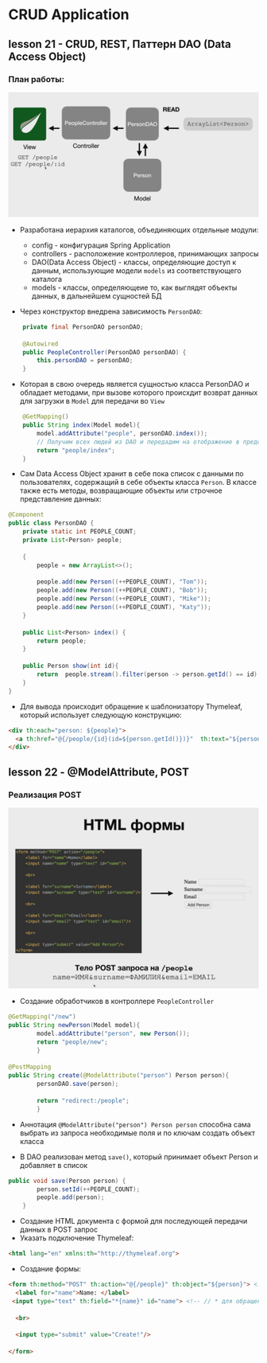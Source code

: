 # CRUD Application
## lesson 21 - CRUD, REST, Паттерн DAO (Data Access Object)

### План работы:
![img.png](mdResouces/CRUD_GET.png)

- Разработана иерархия каталогов, объединяющих отдельные модули:
  - config - конфигурация Spring Application
  - controllers - расположение контроллеров, принимающих запросы
  - DAO(Data Access Object) - классы, определяющие доступ к данным, использующие модели `models` из соответствующего каталога
  - models - классы, определяющеие то, как выглядят объекты данных, в дальнейшем сущностей БД

- Через конструктор внедрена зависимость `PersonDAO`:
```java
    private final PersonDAO personDAO;

    @Autowired
    public PeopleController(PersonDAO personDAO) {
        this.personDAO = personDAO;
    }
```
- Которая в свою очередь является сущностью класса PersonDAO и обладает методами, при вызове которого происхдит возврат данных для загрузки в `Model` для передачи во `View`
```java
    @GetMapping()
    public String index(Model model){
        model.addAttribute("people", personDAO.index());
        // Получим всех людей из DAO и передадим на отображение в представление
        return "people/index";
    }
```
- Сам Data Access Object хранит в себе пока список с данными по пользователях, содержащий в себе объекты класса `Person`. В классе также есть методы, возвращающие объекты или строчное представление данных:
```java
@Component
public class PersonDAO {
    private static int PEOPLE_COUNT;
    private List<Person> people;

    {
        people = new ArrayList<>();

        people.add(new Person((++PEOPLE_COUNT), "Tom"));
        people.add(new Person((++PEOPLE_COUNT), "Bob"));
        people.add(new Person((++PEOPLE_COUNT), "Mike"));
        people.add(new Person((++PEOPLE_COUNT), "Katy"));
    }

    public List<Person> index() {
        return people;
    }

    public Person show(int id){
        return  people.stream().filter(person -> person.getId() == id).findAny().orElse(null);
    }
}
```

- Для вывода происходит обращение к шаблонизатору Thymeleaf, который использует следующую конструкцию:  
```html
<div th:each="person: ${people}">
  <a th:href="@{/people/{id}(id=${person.getId()})}"  th:text="${person.getName()}"> User</a>
</div>
```

## lesson 22 - @ModelAttribute, POST
### Реализация POST
![img.png](mdResouces/POST_form.png)
- Создание обработчиков в контроллере `PeopleController`
```java
@GetMapping("/new")
public String newPerson(Model model){
        model.addAttribute("person", new Person());
        return "people/new";
        }

@PostMapping
public String create(@ModelAttribute("person") Person person){
        personDAO.save(person);

        return "redirect:/people";
        }
```
- Аннотация `@ModelAttribute("person") Person person` способна сама выбрать из запроса необходимые поля и по ключам создать объект класса


- В DAO реализован метод `save()`, который принимает объект Person и добавляет в список
```java
public void save(Person person) {
        person.setId(++PEOPLE_COUNT);
        people.add(person);
    }
```

- Создание HTML документа с формой для последующей передачи данных в POST запрос
- Указать подключение Thymeleaf:
```html
<html lang="en" xmlns:th="http://thymeleaf.org">
```
- Создание формы:
```html
<form th:method="POST" th:action="@{/people}" th:object="${person}"> <!--// $ для обращения к адресам и переадресации-->
  <label for="name">Name: </label>
 <input type="text" th:field="*{name}" id="name"> <!-- // * для обращения к полю приходящего объекта-->

  <br>

  <input type="submit" value="Create!"/>

</form>
```